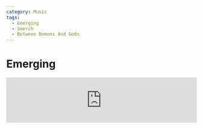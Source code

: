 ```yaml
---
category: Music
tags:
  - Emerging
  - Smerch
  - Between Demons And Gods
---
```


# Emerging

<iframe style="border: 0; width: 100%; height: 120px;" src="https://bandcamp.com/EmbeddedPlayer/album=2504981258/size=large/bgcol=ffffff/linkcol=0687f5/tracklist=false/artwork=small/track=261526391/transparent=true/" seamless><a href="http://smerch.bandcamp.com/album/easy-listening">Easy Listening by smerch</a></iframe>


